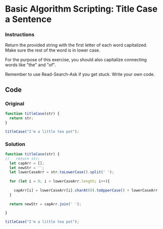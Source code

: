 # Basic Algorithm Scripting: Title Case a Sentence

### Instructions

Return the provided string with the first letter of each word capitalized. Make sure the rest of the word is in lower case.

For the purpose of this exercise, you should also capitalize connecting words like "the" and "of".

Remember to use Read-Search-Ask if you get stuck. Write your own code.

## Code

### Original

```javascript
function titleCase(str) {
  return str;
}

titleCase("I'm a little tea pot");
```

### Solution

```javascript
function titleCase(str) {
//   return str;
  let capArr = [];
  let newStr = '';
  let lowerCaseArr = str.toLowerCase().split(' ');
  
  for (let i = 0; i < lowerCaseArr.length; i++){
        
    capArr[i] = lowerCaseArr[i].charAt(0).toUpperCase() + lowerCaseArr[i].slice(1).toLowerCase();
  }
  
  return newStr = capArr.join(' ');
  
}

titleCase("I'm a little tea pot");
```

